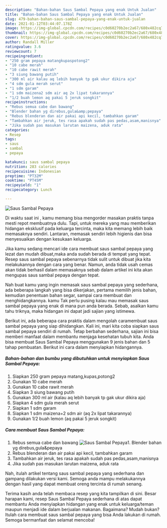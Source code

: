 ```yaml
---
description: "Bahan-bahan Saus Sambal Pepaya yang enak Untuk Jualan"
title: "Bahan-bahan Saus Sambal Pepaya yang enak Untuk Jualan"
slug: 479-bahan-bahan-saus-sambal-pepaya-yang-enak-untuk-jualan
date: 2021-01-12T03:44:07.178Z
image: https://img-global.cpcdn.com/recipes/c0d60270b2ec2a67/680x482cq70/saus-sambal-pepaya-foto-resep-utama.jpg
thumbnail: https://img-global.cpcdn.com/recipes/c0d60270b2ec2a67/680x482cq70/saus-sambal-pepaya-foto-resep-utama.jpg
cover: https://img-global.cpcdn.com/recipes/c0d60270b2ec2a67/680x482cq70/saus-sambal-pepaya-foto-resep-utama.jpg
author: Randall Miller
ratingvalue: 3.6
reviewcount: 7
recipeingredient:
- "250 gram pepaya matangkupaspotong2"
- "10 cabe merah"
- "10 cabe rawit merah"
- "3 siung bawang putih"
- "300 ml air kalau aq lebih banyak tp gak ukur dikira aja"
- "4 sdm gula merah serut"
- "1 sdm garam"
- "1 sdm maizena2 sdm air aq 2x lipat takarannya"
- "1/2 buah lemon aq pakai 5 jeruk songkit"
recipeinstructions:
- "Rebus semua cabe dan bawang"
- "Blender bahan yg direbus,gula&amp;pepaya"
- "Rebus blenderan dan air pakai api kecil, tambahkan garam"
- "Tambahkan air jeruk, tes rasa apakah sudah pas pedas,asam,manisnya"
- "Jika sudah pas masukan larutan maizena, aduk rata"
categories:
- Resep
tags:
- saus
- sambal
- pepaya

katakunci: saus sambal pepaya 
nutrition: 283 calories
recipecuisine: Indonesian
preptime: "PT32M"
cooktime: "PT45M"
recipeyield: "1"
recipecategory: Lunch

---
```



![Saus Sambal Pepaya](https://img-global.cpcdn.com/recipes/c0d60270b2ec2a67/680x482cq70/saus-sambal-pepaya-foto-resep-utama.jpg)

Di waktu  saat ini , kamu memang bisa mengorder masakan praktis tanpa mesti repot membuatnya dulu. Tapi, untuk mereka yang mau memberikan hidangan eksklusif pada keluarga tercinta, maka kita memang lebih baik memasaknya sendiri. Lantaran, memasak sendiri lebih higienis dan bisa menyesuaikan dengan kesukaan keluarga.

Jika kamu sedang mencari ide cara membuat saus sambal pepaya yang lezat dan mudah dibuat,maka anda sudah berada di tempat yang tepat. Resep saus sambal pepaya  sebenarnya tidak sulit untuk dibuat jika kita melakukannya dengan cara yang benar. Namun, anda tidak usah cemas akan tidak berhasil dalam memasaknya 
sebab dalam artikel ini kita akan mengupas saus sambal pepaya dengan tepat.  



Nah buat kamu yang ingin memasak saus sambal pepaya yang sederhana, ada beberapa langkah yang bisa dikerjakan, pertama memilih jenis bahan, kemudian penentuan bahan segar, sampai cara membuat dan menghidangkannya. kamu Tak perlu pusing kalau mau memasak saus sambal pepaya yang enak di mana pun anda berada. Sebab, asalkan kamu  tahu triknya, maka hidangan ini dapat jadi sajian yang istimewa.

Berikut ini, ada beberapa cara praktis  dalam mengolah caramembuat saus sambal pepaya yang siap dihidangkan. Kali ini, mari kita coba siapkan saus sambal pepaya sendiri di rumah. Tetap berbahan sederhana, sajian ini bisa memberi manfaat dalam membantu menjaga kesehatan tubuh kita. Anda bisa membuat Saus Sambal Pepaya menggunakan 9 jenis bahan dan 5 tahap pembuatan. Berikut ini cara dalam menyiapkan hidangannya.

<!--inarticleads1-->

##### Bahan-bahan dan bumbu yang dibutuhkan untuk menyiapkan Saus Sambal Pepaya:

1. Siapkan 250 gram pepaya matang,kupas,potong2
1. Gunakan 10 cabe merah
1. Gunakan 10 cabe rawit merah
1. Siapkan 3 siung bawang putih
1. Gunakan 300 ml air (kalau aq lebih banyak tp gak ukur dikira aja)
1. Siapkan 4 sdm gula merah serut
1. Siapkan 1 sdm garam
1. Siapkan 1 sdm maizena+2 sdm air (aq 2x lipat takarannya)
1. Gunakan 1/2 buah lemon (aq pakai 5 jeruk songkit)




<!--inarticleads2-->

##### Cara membuat Saus Sambal Pepaya:

1. Rebus semua cabe dan bawang
<img src="https://img-global.cpcdn.com/steps/e1011ee9375a6d16/160x128cq70/saus-sambal-pepaya-langkah-memasak-1-foto.jpg" alt="Saus Sambal Pepaya">1. Blender bahan yg direbus,gula&amp;pepaya
1. Rebus blenderan dan air pakai api kecil, tambahkan garam
1. Tambahkan air jeruk, tes rasa apakah sudah pas pedas,asam,manisnya
1. Jika sudah pas masukan larutan maizena, aduk rata




Nah, itulah artikel tentang  saus sambal pepaya  yang sederhana dan gampang dilakukan versi kami. Semoga anda mampu melakukannya dengan hasil yang dapat membuat oreng tercinta di rumah senang. 

Terima kasih anda telah membaca resep yang kita tampilkan di sini. Besar harapan kami, resep  Saus Sambal Pepaya sederhana di atas dapat membantu Anda menyiapkan hidangan yang enak untuk keluarga/teman maupun menjadi ide dalam berjualan makanan. Bagaimana? Mudah bukan? Itulah cara membuat saus sambal pepaya yang bisa Anda lakukan di rumah. Semoga bermanfaat dan selamat mencoba!

